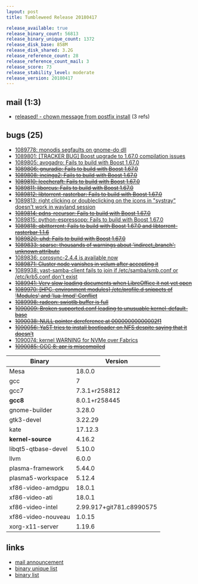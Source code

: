 ```yaml
---
layout: post
title: Tumbleweed Release 20180417

release_available: true
release_binary_count: 56813
release_binary_unique_count: 1372
release_disk_base: 858M
release_disk_shared: 3.2G
release_reference_count: 28
release_reference_count_mail: 3
release_score: 73
release_stability_level: moderate
release_version: 20180417
---
```


## mail (1:3)

- [released!  - chown message from postfix install](https://lists.opensuse.org/opensuse-factory/2018-04/msg00725.html) (3 refs)

## bugs (25)

<!--more-->

- [1089778: monodis segfaults on gnome-do dll](https://bugzilla.opensuse.org/show_bug.cgi?id=1089778)
- [1089801: \[TRACKER BUG\] Boost upgrade to 1.67.0 compilation issues](https://bugzilla.opensuse.org/show_bug.cgi?id=1089801)
- [1089805: avogadro: Fails to build with Boost 1.67.0](https://bugzilla.opensuse.org/show_bug.cgi?id=1089805)
- ~~[1089806: gnuradio: Fails to build with Boost 1.67.0](https://bugzilla.opensuse.org/show_bug.cgi?id=1089806)~~
- ~~[1089808: incinga2: Fails to build with Boost 1.67.0](https://bugzilla.opensuse.org/show_bug.cgi?id=1089808)~~
- ~~[1089810: leechcraft: Fails to build with Boost 1.67.0](https://bugzilla.opensuse.org/show_bug.cgi?id=1089810)~~
- ~~[1089811: liborcus: Fails to build with Boost 1.67.0](https://bugzilla.opensuse.org/show_bug.cgi?id=1089811)~~
- ~~[1089812: libtorrent-rasterbar: Fails to build with Boost 1.67.0](https://bugzilla.opensuse.org/show_bug.cgi?id=1089812)~~
- [1089813: right clicking or doubleclicking on the icons in "systray" doesn't work in wayland session](https://bugzilla.opensuse.org/show_bug.cgi?id=1089813)
- ~~[1089814: pdns-recursor: Fails to build with Boost 1.67.0](https://bugzilla.opensuse.org/show_bug.cgi?id=1089814)~~
- [1089815: python-espressopp: Fails to build with Boost 1.67.0](https://bugzilla.opensuse.org/show_bug.cgi?id=1089815)
- ~~[1089818: qbittorrent: Fails to build with Boost 1.67.0 and libtorrent-rasterbar 1.1.6](https://bugzilla.opensuse.org/show_bug.cgi?id=1089818)~~
- ~~[1089820: uhd: Fails to build with Boost 1.67.0](https://bugzilla.opensuse.org/show_bug.cgi?id=1089820)~~
- ~~[1089833: sparse: thousands of warnings about 'indirect_branch': unknown attribute](https://bugzilla.opensuse.org/show_bug.cgi?id=1089833)~~
- [1089836: corosync-2.4.4 is available now](https://bugzilla.opensuse.org/show_bug.cgi?id=1089836)
- ~~[1089871: Cluster node vanishes in velum after accepting it](https://bugzilla.opensuse.org/show_bug.cgi?id=1089871)~~
- [1089938: yast-samba-client fails to join if /etc/samba/smb.conf or /etc/krb5.conf don't exist](https://bugzilla.opensuse.org/show_bug.cgi?id=1089938)
- ~~[1089941: Very slow loading documents when LibreOffice it not yet open](https://bugzilla.opensuse.org/show_bug.cgi?id=1089941)~~
- ~~[1089970: \[HPC, environment modules\] /etc/profile.d snippets of 'Modules' and 'lua-lmod' Conflict](https://bugzilla.opensuse.org/show_bug.cgi?id=1089970)~~
- ~~[1089998: radeon: swiotlb buffer is full](https://bugzilla.opensuse.org/show_bug.cgi?id=1089998)~~
- ~~[1090009: Broken supported.conf leading to unusuable kernel-default-base](https://bugzilla.opensuse.org/show_bug.cgi?id=1090009)~~
- ~~[1090038: NULL pointer dereference at 00000000000002f1](https://bugzilla.opensuse.org/show_bug.cgi?id=1090038)~~
- ~~[1090056: YaST tries to install bootloader on NFS despite saying that it doesn't](https://bugzilla.opensuse.org/show_bug.cgi?id=1090056)~~
- [1090074: kernel WARNING for NVMe over Fabrics](https://bugzilla.opensuse.org/show_bug.cgi?id=1090074)
- ~~[1090085: GCC 8: apr is miscompiled](https://bugzilla.opensuse.org/show_bug.cgi?id=1090085)~~

Binary | Version
--- | ---
Mesa | 18.0.0
gcc | 7
gcc7 | 7.3.1+r258812
**gcc8** | 8.0.1+r258445
gnome-builder | 3.28.0
gtk3-devel | 3.22.29
kate | 17.12.3
**kernel-source** | 4.16.2
libqt5-qtbase-devel | 5.10.0
llvm | 6.0.0
plasma-framework | 5.44.0
plasma5-workspace | 5.12.4
xf86-video-amdgpu | 18.0.1
xf86-video-ati | 18.0.1
xf86-video-intel | 2.99.917+git781.c8990575
xf86-video-nouveau | 1.0.15
xorg-x11-server | 1.19.6

## links

- [mail announcement](https://lists.opensuse.org/opensuse-factory/2018-04/msg00724.html)
- [binary unique list](http://download.tumbleweed.boombatower.com/20180417/rpm.unique.list)
- [binary list](http://download.tumbleweed.boombatower.com/20180417/rpm.list)
